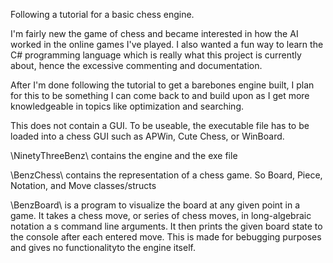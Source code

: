 Following a tutorial for a basic chess engine.

I'm fairly new the game of chess and became interested in how the AI worked in the online games I've played.
I also wanted a fun way to learn the C# programming language which is really what this project 
is currently about, hence the excessive commenting and documentation. 

After I'm done following the tutorial to get a barebones engine built, I plan for this to be 
something I can come back to and build upon as I get more knowledgeable
in topics like optimization and searching.


This does not contain a GUI. To be useable, the executable file has to be loaded into a chess GUI such as APWin, Cute Chess, or WinBoard. 

\NinetyThreeBenz\ contains the engine and the exe file

\BenzChess\ contains the representation of a chess game. So Board, Piece, Notation, and Move classes/structs

\BenzBoard\ is a program to visualize the board at any given point in a game. It takes a chess move, or series of chess moves, in long-algebraic notation a
s command line arguments. It then prints the given board state to the console after each entered move. 
This is made for bebugging purposes and gives no functionalityto the engine itself.
